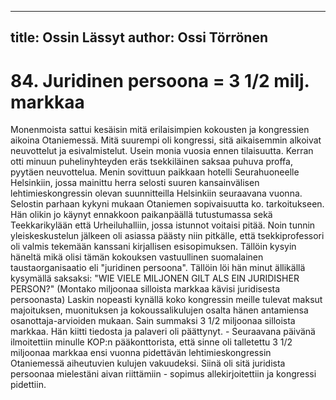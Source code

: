 
---
title: Ossin Lässyt
author: Ossi Törrönen
---

    
# 84. Juridinen persoona = 3 1/2 milj. markkaa

Monenmoista sattui kesäisin mitä erilaisimpien kokousten ja kongressien aikoina Otaniemessä. Mitä 
suurempi oli kongressi, sitä aikaisemmin alkoivat neuvottelut ja esivalmistelut. Usein monia vuosia 
ennen tilaisuutta. Kerran otti minuun puhelinyhteyden eräs tsekkiläinen saksaa puhuva proffa, pyytäen 
neuvottelua. Menin sovittuun paikkaan hotelli Seurahuoneelle Helsinkiin, jossa mainittu herra selosti 
suuren kansainvälisen lehtimieskongressin olevan suunnitteilla Helsinkiin seuraavana vuonna. Selostin 
parhaan kykyni mukaan Otaniemen sopivaisuutta ko. tarkoitukseen. Hän olikin jo käynyt ennakkoon 
paikanpäällä tutustumassa sekä Teekkarikylään että Urheiluhalliin, jossa istunnot voitaisi pitää. Noin 
tunnin yleiskeskustelun jälkeen oli asiassa päästy niin pitkälle, että tsekkiprofessori oli valmis 
tekemään kanssani kirjallisen esisopimuksen. Tällöin kysyin häneltä mikä olisi tämän kokouksen 
vastuullinen suomalainen taustaorganisaatio eli "juridinen persoona". Tällöin löi hän minut ällikällä 
kysymällä saksaksi: "WIE VIELE MILJONEN GILT ALS EIN JURIDISHER PERSON?" (Montako 
miljoonaa silloista markkaa kävisi juridisesta persoonasta) Laskin nopeasti kynällä koko kongressin 
meille tulevat maksut majoituksen, muonituksen ja kokoussalikulujen osalta hänen antamiensa 
osanottaja-arvioiden mukaan. Sain summaksi 3 1/2 miljoonaa silloista markkaa. Hän kiitti tiedosta ja 
palaveri oli päättynyt. - Seuraavana päivänä ilmoitettiin minulle KOP:n pääkonttorista, että sinne oli 
talletettu 3 1/2 miljoonaa markkaa ensi vuonna pidettävän lehtimieskongressin Otaniemessä 
aiheutuvien kulujen vakuudeksi. Siinä oli sitä juridista persoonaa mielestäni aivan riittämiin - sopimus 
allekirjoitettiin ja kongressi pidettiin.
